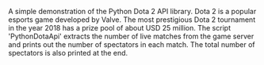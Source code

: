 A simple demonstration of the Python Dota 2 API library. Dota 2 is a popular esports game developed by Valve. The most prestigious Dota 2 tournament in the year 2018 has a prize pool of about USD 25 million. The script 'PythonDotaApi' extracts the number of live matches from the game server and prints out the number of spectators in each match. The total number of spectators is also printed at the end.
